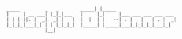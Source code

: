 ```
_____         _   _        _____| |_____                     
|     | __ ___| |_|_|___   |     |_|     |___ ___ ___ ___ ___ 
| | | ||. |  _|  _| |   |  |  |  | |   --| . |   |   | . |  _|
|_|_|_|___|_| | | |_|_|_|  |_____| |_____|___|_|_|_|_|___|_|  
              |__|                                            
```
<!---
MartinO-95/MartinO-95 is a ✨ special ✨ repository because its `README.md` (this file) appears on your GitHub profile.
You can click the Preview link to take a look at your changes.
--->
